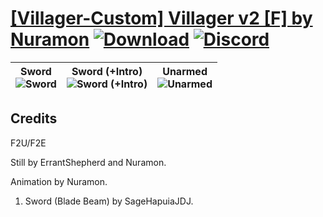 # [\[Villager-Custom\] Villager v2 \[F\] by Nuramon](https://github.com/Klokinator/FE-Repo/tree/main/Battle%20Animations/Infantry%20-%20(Swd)%20Mercenaries%20and%20Heroes/%5BVillager-Custom%5D%20Villager%20v2%20%5BF%5D%20by%20Nuramon) [![Download](https://img.shields.io/badge/Download--red?style=social&logo=github)](https://minhaskamal.github.io/DownGit/#/home?url=https://github.com/Klokinator/FE-Repo/tree/main/Battle%20Animations/Infantry%20-%20(Swd)%20Mercenaries%20and%20Heroes/%5BVillager-Custom%5D%20Villager%20v2%20%5BF%5D%20by%20Nuramon) [![Discord](https://img.shields.io/badge/Discord--blue?style=social&logo=discord)](https://discord.gg/C7VNGnyTPA)

| <b>Sword</b><br/><img alt="Sword" src="https://raw.githubusercontent.com/Klokinator/FE-Repo/main/Battle%20Animations/Infantry%20-%20(Swd)%20Mercenaries%20and%20Heroes/%5BVillager-Custom%5D%20Villager%20v2%20%5BF%5D%20by%20Nuramon/1.%20Sword/Sword.gif"/> | <b>Sword (+Intro)</b><br/><img alt="Sword (+Intro)" src="https://raw.githubusercontent.com/Klokinator/FE-Repo/main/Battle%20Animations/Infantry%20-%20(Swd)%20Mercenaries%20and%20Heroes/%5BVillager-Custom%5D%20Villager%20v2%20%5BF%5D%20by%20Nuramon/1.%20Sword%20(+Intro)/Sword.gif"/> | <b>Unarmed</b><br/><img alt="Unarmed" src="https://raw.githubusercontent.com/Klokinator/FE-Repo/main/Battle%20Animations/Infantry%20-%20(Swd)%20Mercenaries%20and%20Heroes/%5BVillager-Custom%5D%20Villager%20v2%20%5BF%5D%20by%20Nuramon/8.%20Unarmed/Unarmed.gif"/> |
| :---: | :---: | :---: |

## Credits

F2U/F2E

Still by ErrantShepherd and Nuramon.

Animation by Nuramon.

1. Sword (Blade Beam) by SageHapuiaJDJ.

